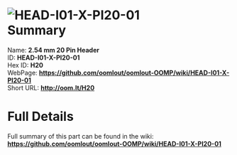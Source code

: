 
![HEAD-I01-X-PI20-01](https://github.com/oomlout/oomlout-OOMP/blob/master/parts/HEAD-I01-X-PI20-01/HEAD-I01-X-PI20-01_420.jpg)   
Summary
=================
  
Name: __2.54 mm 20 Pin Header__    
ID: __HEAD-I01-X-PI20-01__   
Hex ID: __H20__   
WebPage: __https://github.com/oomlout/oomlout-OOMP/wiki/HEAD-I01-X-PI20-01__   
Short URL: __http://oom.lt/H20__   

Full Details
==========================
Full summary of this part can be found in the wiki:   
__https://github.com/oomlout/oomlout-OOMP/wiki/HEAD-I01-X-PI20-01__    

